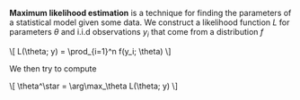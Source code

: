 **Maximum likelihood estimation** is a technique for finding the parameters of a statistical model given some data. We construct a likelihood function $L$ for parameters $\theta$ and i.i.d observations $y_i$ that come from a distribution $f$

\\[
L(\theta; y) = \prod_{i=1}^n f(y_i; \theta)
\\]

We then try to compute

\\[
\theta^\star = \arg\max_\theta L(\theta; y)
\\]